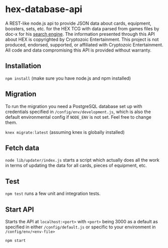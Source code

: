 # hex-database-api

A REST-like node.js api to provide JSON data about cards, equipment, boosters, sets, etc. for the HEX TCG with data parsed from games files by doc-x for his [search engine](http://doc-x.net/hex/).
The information presented through this API about HEX is copyrighted by Cryptozoic Entertainment. This project is not produced, endorsed, supported, or affiliated with Cryptozoic Entertainment. All code and data compromising this API is provided without warranty.

## Installation

`npm install` (make sure you have node.js and npm installed)

## Migration

To run the migration you need a PostgreSQL database set up with credentials specified in `/config/env/development.js`, which is also the default environmental config if `NODE_ENV` is not set. Feel free to change them.

`knex migrate:latest` (assuming knex is globally installed)

## Fetch data

`node lib/updater/index.js` starts a script which actually does all the work in terms of updating the data for all cards, pieces of equipment, etc.

## Test

`npm test` runs a few unit and integration tests.

## Start API

Starts the API at `localhost:<port>` with `<port>` being 3000 as a default as specified in either `/config/default.js` or specific to your environment in `/config/env/<env-file>`

`npm start`
